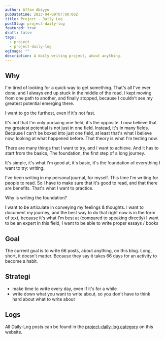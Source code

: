 ```yaml
---
author: Affan Abiyyu
pubDatetime: 2023-04-09T07:00:00Z
title: Project - Daily Log
postSlug: project-daily-log
featured: true
draft: false
tags:
  - project
  - project-daily-log
ogImage: ""
description: A daily writing project, about anything.
---
```


## Why

I'm tired of looking for a quick way to get something.
That's all I've ever done, and I always end up stuck in the middle of the road.
I kept moving from one path to another,
and finally stopped, because I couldn't see my greatest potential emerging there.

I want to go the furthest, even if it's not fast.

It's not that I'm only pursuing one field, it's the opposite.
I now believe that my greatest potential is not just in one field. Instead, it's in many fields. Because I can't be boxed into just one field, at least that's what I believe now, looking at what happened before. That theory is what I'm testing now.

There are many things that I want to try, and I want to achieve.
And it has to start from the basics,
The foundation, the first step of a long journey.

It's simple, it's what I'm good at, it's basic, it's the foundation of everything I want to try: writing.

I've been writing in my personal journal, for myself. This time I'm writing for people to read. So I have to make sure that it's good to read, and that there are benefits. That's what I want to practice.

Why is writing the foundation?

I want to be articulate in conveying my feelings & thoughts.
I want to document my journey, and the best way to do that right now is in the form of text, because it's what I'm best at (compared to speaking directly)
I want to be an expert in this field, I want to be able to write proper essays / books

## Goal

The current goal is to write 66 posts, about anything, on this blog. Long, short, it doesn't matter. Because they say it takes 66 days for an activity to become a habit.

## Strategi

- make time to write every day, even if it's for a while
- write down what you want to write about, so you don't have to think hard about what to write about

## Logs

All Daily-Log posts can be found in the [project-daily-log category](/en/tags/project-daily-log) on this website.
